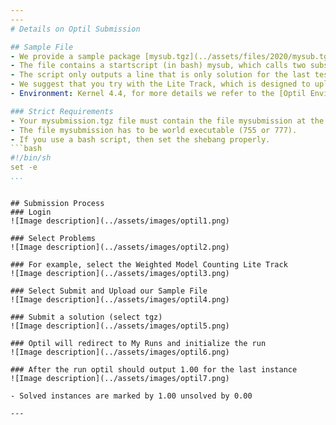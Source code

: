 ```yaml
---
---
# Details on Optil Submission

## Sample File
- We provide a sample package [mysub.tgz](../assets/files/2020/mysub.tgz) for the submission.
- The file contains a startscript (in bash) mysub, which calls two subscripts (foo and foo2) from the subfolder bin/. The output of foo is linked to the input of foo2 by a pipe. This should provide you with a sample for your standard usecase.
- The script only outputs a line that is only solution for the last testcase.  
- We suggest that you try with the Lite Track, which is designed to upload only instances for format testing.
- Environment: Kernel 4.4, for more details we refer to the [Optil Environment Description](https://www.optil.io/optilion/environment).

### Strict Requirements
- Your mysubmission.tgz file must contain the file mysubmission at the root level.
- The file mysubmission has to be world executable (755 or 777).
- If you use a bash script, then set the shebang properly. 
```bash
#!/bin/sh
set -e  
...
```

```

## Submission Process
### Login
![Image description](../assets/images/optil1.png)

### Select Problems
![Image description](../assets/images/optil2.png)

### For example, select the Weighted Model Counting Lite Track
![Image description](../assets/images/optil3.png)

### Select Submit and Upload our Sample File
![Image description](../assets/images/optil4.png)

### Submit a solution (select tgz)
![Image description](../assets/images/optil5.png)

### Optil will redirect to My Runs and initialize the run
![Image description](../assets/images/optil6.png)

### After the run optil should output 1.00 for the last instance
![Image description](../assets/images/optil7.png)

- Solved instances are marked by 1.00 unsolved by 0.00

---